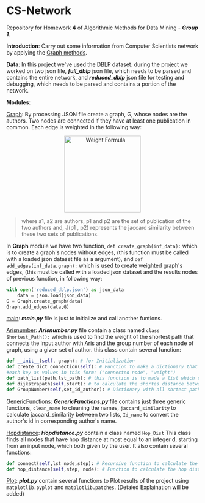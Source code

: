 # CS-Network
Repository for Homework __4__ of Algorithmic Methods for Data Mining - *__Group 1__*.


__Introduction__: Carry out some information from Computer Scientists network by applying the [Graph methods](https://networkx.github.io/).

__Data__: In this project we've used the [DBLP](http://dblp.uni-trier.de/) dataset. during the project we worked on two json file, *__full_dblp__* json file, which needs to be parsed and contains the entire network, and  *__reduced_dblp__* json file for testing and debugging, which needs to be parsed and contains a portion of the network.

__Modules__:

[Graph](https://github.com/AAbasinejad/CS-Network/blob/master/Graph.py): By processing JSON file create a graph, G, whose nodes are the authors. Two nodes are connected if they have at least one publication in common. Each edge is weighted in the following way:
<d1>
<p align="center">
  <img src="https://latex.codecogs.com/gif.latex?w(a_1,a_2)&space;=&space;1&space;-&space;J(p_1,&space;p_2)" title="Weight Formula" width="200"/>
</p>
</d1>

> where a1, a2 are authors, p1 and p2 are the set of publication of the two authors and, J(p1 , p2) represents the jaccard similarity between these two sets of publications.

In __Graph__ module we have two function, `def create_graph(inf_data):` which is to create a graph's nodes without edges, (this function must be called with a loaded json dataset file as a argument), and `def add_edges(inf_data,graph):` which is used to create weighted graph's edges, (this must be called with a loaded json dataset and the results nodes of previous function, in following way:

``` python
with open('reduced_dblp.json') as json_data
    data = json.load(json_data)
G = Graph.create_graph(data)
Graph.add_edges(data,G)
```
[main](https://github.com/AAbasinejad/CS-Network/blob/master/main.py): *__main.py__* file is just to initialize and call another funtions.

[Arisnumber](https://github.com/AAbasinejad/CS-Network/blob/master/Arisnumber.py): *__Arisnumber.py__* file contain a class named `class Shortest_Path():` which is used to find the weight of the shortest path that connects the input author with [Aris](http://aris.me/) and the group number of each node of graph, using a given set of author. this class contain several function:
```python
def __init__(self, graph): # for Initialization
def create_dict_connection(self): # Function to make a dictionary that nodes appears as keys and tuples of connected nodes to 
#each key as values in this form: ("connected node", "weight")
def path_list(path,lst_path): # this function is to made a list which contain a path between each two connected node.
def dijkstrapath(self,start): # to calculate the shortes distance between an author and the others nodes, using heap.
def GroupNumber(self,set_id_author): # Dictionary with all shrtest paths for the nodes of the input set.
```

[GenericFunctions](https://github.com/AAbasinejad/CS-Network/blob/master/GenericFunctions.py): *__GenericFunctions.py__* file contains just three generic functions, `clean_name` to cleaning the names, `jaccard_similarity` to calculate jaccard_similarity between two lists, `Id_name` to convert the author's id in corresponding author's name.

[Hopdistance](https://github.com/AAbasinejad/CS-Network/blob/master/Hopdistance.py): *__Hopdistance.py__* contain a class named `Hop_Dist` This class finds all nodes that have hop distance at most equal to an integer d, starting from an input node, which both given by the user. It also contain several functions:
```python
def connect(self,lst_node,step): # Recursive function to calculate the hop distance, when the number of step is more than 1
def hop_distance(self,step, node): # Function to calculate the hop distance of a specific input author for the 3 main situations
```


[Plot](https://github.com/AAbasinejad/CS-Network/blob/master/plot.py): *__plot.py__* contain several functions to Plot results of the project using `matplotlib.pyplot` and `matplotlib.patches`. (Detaied Explaination will be added)






